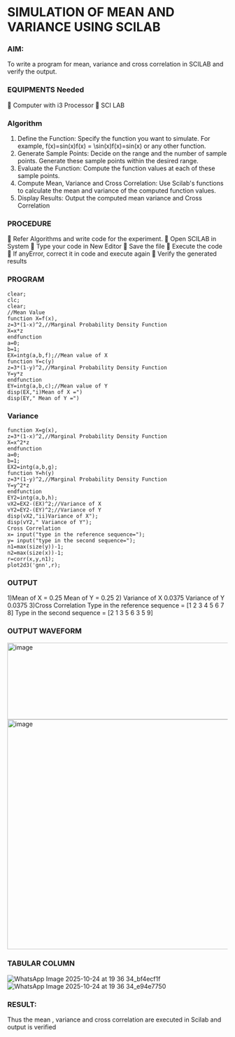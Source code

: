 # SIMULATION OF MEAN AND VARIANCE USING SCILAB

### AIM:
To write a program for mean, variance and cross correlation in SCILAB and verify the output.

### EQUIPMENTS Needed
 Computer with i3 Processor
 SCI LAB

### Algorithm
1. Define the Function: Specify the function you want to simulate. For example,
f(x)=sin⁡(x)f(x) = \sin(x)f(x)=sin(x) or any other function.
2. Generate Sample Points: Decide on the range and the number of sample points. Generate
these sample points within the desired range.
3. Evaluate the Function: Compute the function values at each of these sample points.
4. Compute Mean, Variance and Cross Correlation: Use Scilab's functions to calculate the
mean and variance of the computed function values.
5. Display Results: Output the computed mean variance and Cross Correlation
   
### PROCEDURE
 Refer Algorithms and write code for the experiment.
 Open SCILAB in System
 Type your code in New Editor
 Save the file
 Execute the code
 If anyError, correct it in code and execute again
 Verify the generated results

### PROGRAM
~~~
clear;
clc;
clear;
//Mean Value
function X=f(x),
z=3*(1-x)^2,//Marginal Probability Density Function
X=x*z
endfunction
a=0;
b=1;
EX=intg(a,b,f);//Mean value of X
function Y=c(y)
z=3*(1-y)^2,//Marginal Probability Density Function
Y=y*z
endfunction
EY=intg(a,b,c);//Mean value of Y
disp(EX,"i)Mean of X =")
disp(EY," Mean of Y =")
~~~

### Variance
~~~
function X=g(x),
z=3*(1-x)^2,//Marginal Probability Density Function
X=x^2*z
endfunction
a=0;
b=1;
EX2=intg(a,b,g);
function Y=h(y)
z=3*(1-y)^2,//Marginal Probability Density Function
Y=y^2*z
endfunction
EY2=intg(a,b,h);
vX2=EX2-(EX)^2;//Variance of X
vY2=EY2-(EY)^2;//Variance of Y
disp(vX2,"ii)Variance of X");
disp(vY2," Variance of Y");
Cross Correlation
x= input("type in the reference sequence=");
y= input("type in the second sequence=");
n1=max(size(y))-1;
n2=max(size(x))-1;
r=corr(x,y,n1);
plot2d3('gnn',r);
~~~

### OUTPUT
1)Mean of X = 0.25
Mean of Y = 0.25
2) Variance of X 0.0375
Variance of Y 0.0375
3)Cross Correlation
Type in the reference sequence = [1 2 3 4 5 6 7 8]
Type in the second sequence = [2 1 3 5 6 3 5 9]

### OUTPUT WAVEFORM
<img width="537" height="175" alt="image" src="https://github.com/user-attachments/assets/42019527-5399-4bbf-a058-cb8e8a8cf6f8" />
<img width="660" height="525" alt="image" src="https://github.com/user-attachments/assets/47b64e51-36f1-4596-a22e-a3aa329c73b5" />


### TABULAR COLUMN
![WhatsApp Image 2025-10-24 at 19 36 34_bf4ecf1f](https://github.com/user-attachments/assets/11b8c134-bda0-40c1-ac36-9bfbfa264290)
![WhatsApp Image 2025-10-24 at 19 36 34_e94e7750](https://github.com/user-attachments/assets/7c9c029e-1fa7-45b9-b1ff-21379b1f172e)


### RESULT:
Thus the mean , variance and cross correlation are executed in Scilab and output is verified
